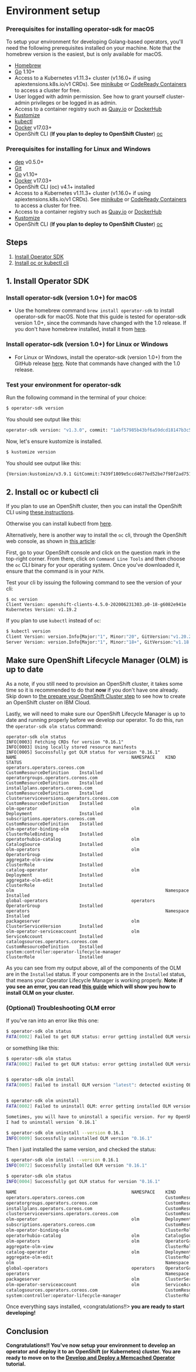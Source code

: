 # Environment setup

### Prerequisites for installing operator-sdk for macOS

To setup your environment for developing Golang-based operators, you'll need the 
following prerequisites installed on your machine. Note that the homebrew 
version is the easiest, but is only available for macOS. 

* [Homebrew](https://brew.sh/)
* [Go](https://golang.org/dl/) 1.10+
* Access to a Kubernetes v1.11.3+ cluster (v1.16.0+ if using apiextensions.k8s.io/v1 CRDs). See [minikube](https://minikube.sigs.k8s.io/docs/start/) or [CodeReady Containers](https://code-ready.github.io/crc/#installing-codeready-containers_gsg) to access a cluster for free.
* User logged with admin permission. See how to grant yourself cluster-admin privileges or be logged in as admin.
* Access to a container registry such as [Quay.io](https://quay.io) or [DockerHub](https://hub.docker.com/)
* [Kustomize](https://kubectl.docs.kubernetes.io/installation/kustomize/homebrew/)
* [kubectl](https://kubernetes.io/docs/tasks/tools/install-kubectl/)
* [Docker](https://docs.docker.com/get-docker/) v17.03+
* OpenShift CLI (**If you plan to deploy to OpenShift Cluster**) [oc](https://docs.openshift.com/container-platform/4.5/cli_reference/openshift_cli/getting-started-cli.html)

### Prerequisites for installing for Linux and Windows
* [dep](https://golang.github.io/dep/docs/installation.html) v0.5.0+
* [Git](https://git-scm.com/downloads)
* [Go](https://golang.org/dl/) v1.10+
* [Docker](https://docs.docker.com/get-docker/) v17.03+
* OpenShift CLI (oc) v4.1+ installed
* Access to a Kubernetes v1.11.3+ cluster (v1.16.0+ if using apiextensions.k8s.io/v1 CRDs). See [minikube](https://minikube.sigs.k8s.io/docs/start/) or [CodeReady Containers](https://code-ready.github.io/crc/#installing-codeready-containers_gsg) to access a cluster for free.
* Access to a container registry such as [Quay.io](https://quay.io) or [DockerHub](https://hub.docker.com/)
* [Kustomize](https://kubectl.docs.kubernetes.io/installation/kustomize/)
* OpenShift CLI (**If you plan to deploy to OpenShift Cluster**) [oc](https://docs.openshift.com/container-platform/4.5/cli_reference/openshift_cli/getting-started-cli.html)


## Steps

1. [Install Operator SDK](#1-install-operator-sdk)
1. [Install oc or kubectl cli](#2-install-oc-or-kubectl-cli)

## 1. Install Operator SDK

### Install operator-sdk (version 1.0+) for macOS

* Use the homebrew command `brew install operator-sdk`
to install operator-sdk for macOS. Note that this guide 
is tested for operator-sdk version 1.0+, since the commands have changed with the 1.0 release. 
 If you don't have homebrew 
installed, install it from [here](https://docs.brew.sh/Installation).

### Install operator-sdk (version 1.0+) for Linux or Windows

* For Linux or Windows, install the operator-sdk (version 1.0+) from the GitHub release [here](https://sdk.operatorframework.io/docs/installation/#install-from-github-release). Note that
commands have changed with the 1.0 release.

### Test your environment for operator-sdk

Run the following command in the terminal of your choice:

```bash
$ operator-sdk version
```

You should see output like this:

```bash 
operator-sdk version: "v1.3.0", commit: "1abf57985b43bf6a59dcd18147b3c574fa57d3f6", kubernetes version: "v1.19.4", go version: "go1.15.5", GOOS: "darwin", GOARCH: "amd64"
```

Now, let's ensure kustomize is installed.

```bash 
$ kustomize version
```

You should see output like this:

```bash
{Version:kustomize/v3.9.1 GitCommit:7439f1809e5ccd4677ed52be7f98f2ad75122a93 BuildDate:2020-12-30T01:08:17+00:00 GoOs:darwin GoArch:amd64}
```

## 2. Install oc or kubectl cli
If you plan to use an OpenShift cluster, then you can install the OpenShift CLI using [these instructions](https://docs.openshift.com/container-platform/latest/cli_reference/openshift_cli/getting-started-cli.html).

Otherwise you can install kubectl from [here](https://kubernetes.io/docs/tasks/tools/install-kubectl/).

Alternatively, here is another way to install the `oc` cli, through the OpenShift web console, as shown in [this article](https://developers.redhat.com/openshift/command-line-tools):

First, go to your OpenShift console and click on the question mark in the 
top-right corner. From there, click on `Command Line Tools` and then choose
the `oc` CLI binary for your operating system. Once you've downloaded it,
ensure that the command is in your `PATH`.

Test your cli by issuing the following command to see the version of your cli:

```
$ oc version
Client Version: openshift-clients-4.5.0-202006231303.p0-18-g6082e941e
Kubernetes Version: v1.19.2
```

If you plan to use `kubectl` instead of `oc`:
```bash
$ kubectl version
Client Version: version.Info{Major:"1", Minor:"20", GitVersion:"v1.20.2", GitCommit:"faecb196815e248d3ecfb03c680a4507229c2a56", GitTreeState:"clean", BuildDate:"2021-01-14T05:15:04Z", GoVersion:"go1.15.6", Compiler:"gc", Platform:"darwin/amd64"}
Server Version: version.Info{Major:"1", Minor:"18+", GitVersion:"v1.18.3+e574db2", GitCommit:"e574db2", GitTreeState:"clean", BuildDate:"2021-01-30T06:33:00Z", GoVersion:"go1.13.15", Compiler:"gc", Platform:"linux/amd64"}
```

## Make sure OpenShift Lifecycle Manager (OLM) is up to date

As a note, if you still need to provision an OpenShift cluster, it takes some time
so it is recommended to do that **now** if you don't have one already. Skip down to
[the prepare your OpenShift Cluster step](https://github.ibm.com/TT-ISV-org/operator/blob/main/BEGINNER_TUTORIAL.md#prepare-your-openshift-cluster) to see 
how to create an OpenShift cluster on IBM Cloud.

Lastly, we will need to make sure our OpenShift Lifecycle Manager is 
up to date and running properly before we develop our operator. To do this, run the `operator-sdk olm status` command:

```
operator-sdk olm status
INFO[0003] Fetching CRDs for version "0.16.1"           
INFO[0003] Using locally stored resource manifests      
INFO[0005] Successfully got OLM status for version "0.16.1" 
NAME                                            NAMESPACE    KIND                        STATUS
operators.operators.coreos.com                               CustomResourceDefinition    Installed
operatorgroups.operators.coreos.com                          CustomResourceDefinition    Installed
installplans.operators.coreos.com                            CustomResourceDefinition    Installed
clusterserviceversions.operators.coreos.com                  CustomResourceDefinition    Installed
olm-operator                                    olm          Deployment                  Installed
subscriptions.operators.coreos.com                           CustomResourceDefinition    Installed
olm-operator-binding-olm                                     ClusterRoleBinding          Installed
operatorhubio-catalog                           olm          CatalogSource               Installed
olm-operators                                   olm          OperatorGroup               Installed
aggregate-olm-view                                           ClusterRole                 Installed
catalog-operator                                olm          Deployment                  Installed
aggregate-olm-edit                                           ClusterRole                 Installed
olm                                                          Namespace                   Installed
global-operators                                operators    OperatorGroup               Installed
operators                                                    Namespace                   Installed
packageserver                                   olm          ClusterServiceVersion       Installed
olm-operator-serviceaccount                     olm          ServiceAccount              Installed
catalogsources.operators.coreos.com                          CustomResourceDefinition    Installed
system:controller:operator-lifecycle-manager                 ClusterRole                 Installed
```

As you can see from my output above, all of the components of the OLM are in the `Installed` status.
If your components are in the `Installed` status, that means your Operator Lifecycle Manager is working properly.
<b>Note: if you see an error, you can read [this guide](https://sdk.operatorframework.io/docs/olm-integration/quickstart-bundle/#enabling-olm) which will show you how to install OLM on your cluster.</b>

### (Optional) Troubleshooting OLM error
If you've ran into an error like this one:

```bash
$ operator-sdk olm status 
FATA[0002] Failed to get OLM status: error getting installed OLM version (set --version to override the default version): no existing installation found 
```

or something like this: 

```bash 
$ operator-sdk olm status 
FATA[0002] Failed to get OLM status: error getting installed OLM version (set --version to override the default version): no existing installation found 


$ operator-sdk olm install
FATA[0005] Failed to install OLM version "latest": detected existing OLM resources: OLM must be completely uninstalled before installation 


$ operator-sdk olm uninstall
FATA[0002] Failed to uninstall OLM: error getting installed OLM version (set --version to override the default version): no existing installation found 

Sometimes, you will have to uninstall a specific version. For my OpenShift Cluster which is version `4.5.31_1531`,
I had to uninstall version `0.16.1`

$ operator-sdk olm uninstall --version 0.16.1
INFO[0009] Successfully uninstalled OLM version "0.16.1" 
```

Then I just installed the same version, and checked the status:

```bash 
$ operator-sdk olm install --version 0.16.1 
INFO[0072] Successfully installed OLM version "0.16.1"  

$ operator-sdk olm status 
INFO[0004] Successfully got OLM status for version "0.16.1" 

NAME                                            NAMESPACE    KIND                        STATUS
operators.operators.coreos.com                               CustomResourceDefinition    Installed
operatorgroups.operators.coreos.com                          CustomResourceDefinition    Installed
installplans.operators.coreos.com                            CustomResourceDefinition    Installed
clusterserviceversions.operators.coreos.com                  CustomResourceDefinition    Installed
olm-operator                                    olm          Deployment                  Installed
subscriptions.operators.coreos.com                           CustomResourceDefinition    Installed
olm-operator-binding-olm                                     ClusterRoleBinding          Installed
operatorhubio-catalog                           olm          CatalogSource               Installed
olm-operators                                   olm          OperatorGroup               Installed
aggregate-olm-view                                           ClusterRole                 Installed
catalog-operator                                olm          Deployment                  Installed
aggregate-olm-edit                                           ClusterRole                 Installed
olm                                                          Namespace                   Installed
global-operators                                operators    OperatorGroup               Installed
operators                                                    Namespace                   Installed
packageserver                                   olm          ClusterServiceVersion       Installed
olm-operator-serviceaccount                     olm          ServiceAccount              Installed
catalogsources.operators.coreos.com                          CustomResourceDefinition    Installed
system:controller:operator-lifecycle-manager                 ClusterRole                 Installed
```

Once everything says installed, <congratulations!!><b> you are ready to start developing!


## Conclusion
<b>Congratulations!!</b> You've now setup your environment to develop an operator 
and deploy it to an OpenShift (or Kubernetes) cluster. You are ready to move on to the [Develop and Deploy a Memcached Operator](https://github.ibm.com/TT-ISV-org/operator/blob/main/BEGINNER_TUTORIAL.md) tutorial.